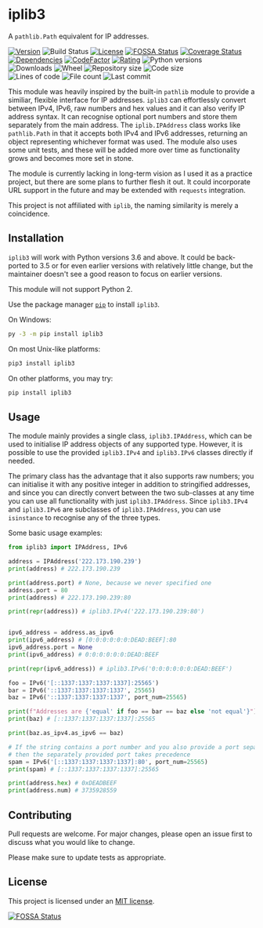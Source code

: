 # iplib3

 A `pathlib.Path` equivalent for IP addresses.

<!-- Badge chain start -->
 [![Version](https://img.shields.io/pypi/v/iplib3)](https://pypi.org/project/iplib3/) ![Build Status](https://github.com/diapolo10/iplib3/workflows/iplib3%20CI/badge.svg) [![License](https://img.shields.io/github/license/diapolo10/iplib3)](https://opensource.org/licenses/MIT) [![FOSSA Status](https://app.fossa.com/api/projects/git%2Bgithub.com%2FDiapolo10%2Fiplib3.svg?type=shield)](https://app.fossa.com/projects/git%2Bgithub.com%2FDiapolo10%2Fiplib3?ref=badge_shield) [![Coverage Status](https://coveralls.io/repos/github/Diapolo10/iplib3/badge.svg?branch=main?logo=coveralls)](https://coveralls.io/github/Diapolo10/iplib3?branch=main)  
 [![Dependencies](https://img.shields.io/librariesio/github/diapolo10/iplib3)](https://libraries.io/github/Diapolo10/iplib3) [![CodeFactor](https://www.codefactor.io/repository/github/diapolo10/iplib3/badge?logo=codefactor)](https://www.codefactor.io/repository/github/diapolo10/iplib3) [![Rating](https://img.shields.io/librariesio/sourcerank/pypi/iplib3)](https://libraries.io/github/Diapolo10/iplib3/sourcerank) ![Python versions](https://img.shields.io/pypi/pyversions/iplib3?logo=python)  
 ![Downloads](https://img.shields.io/pypi/dm/iplib3?logo=pypi) ![Wheel](https://img.shields.io/pypi/wheel/iplib3?logo=pypi) ![Repository size](https://img.shields.io/github/repo-size/diapolo10/iplib3?logo=github) ![Code size](https://img.shields.io/github/languages/code-size/diapolo10/iplib3?logo=github)  
 ![Lines of code](https://img.shields.io/tokei/lines/github/diapolo10/iplib3?logo=github) ![File count](https://img.shields.io/github/directory-file-count/diapolo10/iplib3?logo=github) ![Last commit](https://img.shields.io/github/last-commit/diapolo10/iplib3?logo=github)
<!-- Badge chain end -->

This module was heavily inspired by the built-in `pathlib` module to provide a similiar, flexible interface for IP addresses. `iplib3` can effortlessly convert between IPv4, IPv6, raw numbers and hex values and it can also verify IP address syntax. It can recognise optional port numbers and store them separately from the main address. The `iplib.IPAddress` class works like `pathlib.Path` in that it accepts both IPv4 and IPv6 addresses, returning an object representing whichever format was used. The module also uses some unit tests, and these will be added more over time as functionality grows and becomes more set in stone.

The module is currently lacking in long-term vision as I used it as a practice project, but there are some plans to further flesh it out. It could incorporate URL support in the future and may be extended with `requests` integration.

This project is not affiliated with `iplib`, the naming similarity is merely a coincidence.

## Installation

`iplib3` will work with Python versions 3.6 and above. It could be back-ported to 3.5 or for even earlier versions with relatively little change, but the maintainer doesn't see a good reason to focus on earlier versions.

This module will not support Python 2.

Use the package manager [`pip`](https://pip.pypa.io/en/stable/) to install `iplib3`.

On Windows:

```sh
py -3 -m pip install iplib3
```

On most Unix-like platforms:

```sh
pip3 install iplib3
```

On other platforms, you may try:

```sh
pip install iplib3
```

## Usage

The module mainly provides a single class, `iplib3.IPAddress`, which can be used to initialise IP address objects of any supported type. However, it is possible to use the provided `iplib3.IPv4` and `iplib3.IPv6` classes directly if needed.

The primary class has the advantage that it also supports raw numbers; you can initialise it with any positive integer in addition to stringified addresses, and since you can directly convert between the two sub-classes at any time you can use all functionality with just `iplib3.IPAddress`. Since `iplib3.IPv4` and `iplib3.IPv6` are subclasses of `iplib3.IPAddress`, you can use `isinstance` to recognise any of the three types.

Some basic usage examples:

```python
from iplib3 import IPAddress, IPv6

address = IPAddress('222.173.190.239')
print(address) # 222.173.190.239

print(address.port) # None, because we never specified one
address.port = 80
print(address) # 222.173.190.239:80

print(repr(address)) # iplib3.IPv4('222.173.190.239:80')


ipv6_address = address.as_ipv6
print(ipv6_address) # [0:0:0:0:0:0:DEAD:BEEF]:80
ipv6_address.port = None
print(ipv6_address) # 0:0:0:0:0:0:DEAD:BEEF

print(repr(ipv6_address)) # iplib3.IPv6('0:0:0:0:0:0:DEAD:BEEF')

foo = IPv6('[::1337:1337:1337:1337]:25565')
bar = IPv6('::1337:1337:1337:1337', 25565)
baz = IPv6('::1337:1337:1337:1337', port_num=25565)

print(f"Addresses are {'equal' if foo == bar == baz else 'not equal'}")
print(baz) # [::1337:1337:1337:1337]:25565

print(baz.as_ipv4.as_ipv6 == baz)

# If the string contains a port number and you also provide a port separately,
# then the separately provided port takes precedence
spam = IPv6('[::1337:1337:1337:1337]:80', port_num=25565)
print(spam) # [::1337:1337:1337:1337]:25565

print(address.hex) # 0xDEADBEEF
print(address.num) # 3735928559
```

## Contributing

Pull requests are welcome. For major changes, please open an issue first to discuss what you would like to change.

Please make sure to update tests as appropriate.

## License

This project is licensed under an [MIT license](./LICENSE).

[![FOSSA Status](https://app.fossa.com/api/projects/git%2Bgithub.com%2FDiapolo10%2Fiplib3.svg?type=large)](https://app.fossa.com/projects/git%2Bgithub.com%2FDiapolo10%2Fiplib3?ref=badge_large)
